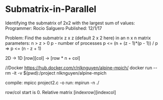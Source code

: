 # Submatrix-in-Parallel

Identifying the submatrix of 2x2 with the largest sum of values:
Programmer: Rocio Salguero 
Published: 12/1/17

Problem: Find the submatrix z x z (default 2 x 2 here) in an n x n matrix 
parameters: n > z > 0
p - number of processes
p <= (n + (z - 1)*(p - 1)) / p => p <= (n - z + 1)

2D -> 1D [row][col] -> [row * n + col]

//Docker https://hub.docker.com/r/nlknguyen/alpine-mpich/
docker run --rm -it -v $(pwd):/project nlknguyen/alpine-mpich

compile: mpicc project2.c -o <name>
run: mpirun -n <number of processes> ./<name> <filename>

row/col start is 0. Relative matrix [indexrow][indexcol]
